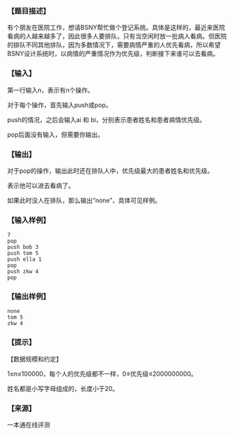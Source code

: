 ### 【题目描述】

有个朋友在医院工作，想请BSNY帮忙做个登记系统。具体是这样的，最近来医院看病的人越来越多了，因此很多人要排队，只有当空闲时放一批病人看病。但医院的排队不同其他排队，因为多数情况下，需要病情严重的人优先看病，所以希望BSNY设计系统时，以病情的严重情况作为优先级，判断接下来谁可以去看病。

### 【输入】

第一行输入n，表示有n个操作。

对于每个操作，首先输入push或pop。

push的情况，之后会输入ai 和 bi，分别表示患者姓名和患者病情优先级。

pop后面没有输入，但需要你输出。

### 【输出】

对于pop的操作，输出此时还在排队人中，优先级最大的患者姓名和优先级。

表示他可以进去看病了。

如果此时没人在排队，那么输出”none”，具体可见样例。

### 【输入样例】

```
7
pop
push bob 3
push tom 5
push ella 1
pop
push zkw 4
pop
```

### 【输出样例】

```
none
tom 5
zkw 4

```

### 【提示】

【数据规模和约定】

1≤n≤100000，每个人的优先级都不一样，0≤优先级≤2000000000。

姓名都是小写字母组成的，长度小于20。


 ### 【来源】

 一本通在线评测 